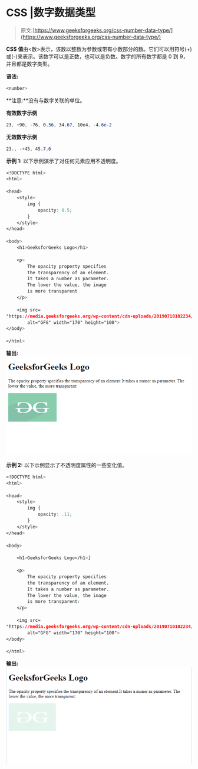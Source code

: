 # CSS |数字数据类型

> 原文:[https://www.geeksforgeeks.org/css-number-data-type/](https://www.geeksforgeeks.org/css-number-data-type/)

**CSS 值**由<数>表示，该数以整数为参数或带有小数部分的数。它们可以用符号(+)或(-)来表示。该数字可以是正数，也可以是负数。数字的所有数字都是 0 到 9，并且都是数字类型。

**语法:**

```css
<number>
```

**注意:**没有与数字关联的单位。

**有效数字示例**

```css
23, +90, -76, 0.56, 34.67, 10e4, -4.6e-2
```

**无效数字示例**

```css
23., -+45, 45.7.6
```

**示例 1:** 以下示例演示了对任何元素应用不透明度。

```css
<!DOCTYPE html>
<html>

<head>
    <style>
        img {
            opacity: 0.5;
        }
    </style>
</head>

<body>
    <h1>GeeksforGeeks Logo</h1>

    <p>
        The opacity property specifies 
        the transparency of an element.
        It takes a number as parameter.
        The lower the value, the image 
        is more transparent 
    </p>

    <img src=
"https://media.geeksforgeeks.org/wp-content/cdn-uploads/20190710102234/download3.png"
        alt="GFG" width="170" height="100">
</body>

</html>
```

**输出:**
![](img/956c69b8d8487b9693f8d44c4a7da873.png)

**示例 2:** 以下示例显示了不透明度属性的一些变化值。

```css
<!DOCTYPE html>
<html>

<head>
    <style>
        img {
            opacity: .11;
        }
    </style>
</head>

<body>

    <h1>GeeksforGeeks Logo</h1>]

    <p>
        The opacity property specifies 
        the transparency of an element.
        It takes a number as parameter.
        The lower the value, the image 
        is more transparent:
    </p>

    <img src=
"https://media.geeksforgeeks.org/wp-content/cdn-uploads/20190710102234/download3.png"
        alt="GFG" width="170" height="100">
</body>

</html>
```

**输出:**
![](img/e06d7565b7dea9786ab4e45908809267.png)